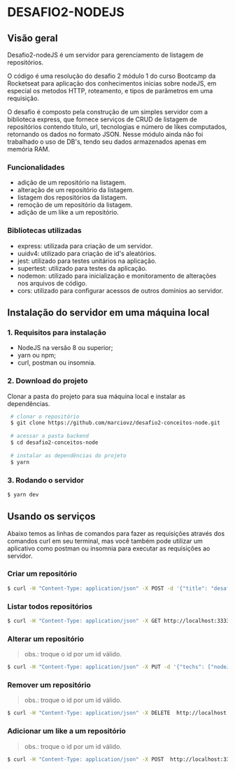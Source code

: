 


# DESAFIO2-NODEJS

## Visão geral
Desafio2-nodeJS é um servidor para gerenciamento de listagem de repositórios.

O código é uma resolução do desafio 2 módulo 1 do curso Bootcamp da Rocketseat para aplicação dos conhecimentos inicias sobre nodeJS, em especial os metodos HTTP, roteamento, e tipos de parâmetros em uma requisição.

O desafio é composto pela construção de um simples servidor com a biblioteca express, que fornece serviços de CRUD de listagem de repositórios contendo titulo, url, tecnologias e número de likes computados, retornando os dados no formato JSON. Nesse módulo ainda não foi trabalhado o uso de DB's, tendo seu dados armazenados apenas em memória RAM.

### Funcionalidades
- adição de um  repositório na listagem.
- alteração de um  repositório da listagem.
- listagem dos repositórios da listagem.
- remoção de um repositório da listagem.
- adição de um like a um repositório.


### Bibliotecas utilizadas
- express: utilizada para criação de um servidor.
- uuidv4: utilizado para criação de id's aleatórios.
- jest: utilizado para testes unitários na aplicação.
- supertest: utilizado para testes da aplicação.
- nodemon: utilizado para inicialização e monitoramento de alterações nos arquivos de código.
- cors: utilizado para configurar acessos de outros domínios ao servidor.

## Instalação do servidor em uma máquina local
	
### 1. Requisitos para instalação
- NodeJS na versão 8 ou superior;
- yarn ou npm;
- curl, postman ou insomnia.

### 2. Download do projeto

Clonar a pasta do projeto para sua máquina local e instalar as dependências.
```bash
 # clonar o repositório
 $ git clone https://github.com/marciovz/desafio2-conceitos-node.git
 
 # acessar a pasta backend
 $ cd desafio2-conceitos-node
 
 # instalar as dependências do projeto
 $ yarn
```
### 3. Rodando o servidor
```bash
$ yarn dev
```

## Usando os serviços

Abaixo temos as linhas de comandos para fazer as requisições através dos comandos curl em seu terminal, mas você também pode utilizar um aplicativo como postman ou insomnia para executar as requisições ao servidor.

 ### Criar um repositório
```bash
$ curl -H "Content-Type: application/json" -X POST -d '{"title": "desafio2-node", "url": "https://github.com/marciovz/desafio2-conceitos-node", "techs": ["nodeJS"]}' http://localhost:3333/repositories
```
 ### Listar todos repositórios
```bash
$ curl -H "Content-Type: application/json" -X GET http://localhost:3333/repositories
```
 ### Alterar um repositório
>  obs.: troque o id por um id válido.
```bash
$ curl -H "Content-Type: application/json" -X PUT -d '{"techs": ["nodeJS", "javascript"]}' http://localhost:3333/repositories/PUT-ID
```

 ### Remover um repositório
>  obs.: troque o id por um id válido.
```bash
$ curl -H "Content-Type: application/json" -X DELETE  http://localhost:3333/repositories/PUT-ID
```

 ### Adicionar um like a um repositório
>  obs.: troque o id por um id válido.
```bash
$ curl -H "Content-Type: application/json" -X POST  http://localhost:3333/repositories/PUT-ID/like
```

